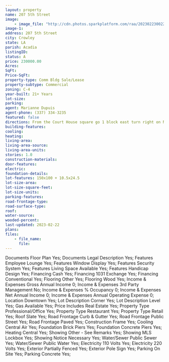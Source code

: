```yaml
---
layout: property
name: 207 5th Street 
image:
    - image_file: "http://cdn.photos.sparkplatform.com/raa/20230223002252691997000000.jpg"
image-1:
address: 207 5th Street
city: Crowley
state: LA
parish: Acadia
listingID: 
status: A
price: 230000.00
Acres: 
SqFt: 
Price-SqFt: 
property-type: Comm Bldg Sale/Lease
property-subtype: Commercial
zoning: C-4
year-built: 21+ Years
lot-size: 
parking: 
agent: Marianne Dupuis
agent-phone: (337) 334-3235
featured: false
directions: From the Court House square go 1 block east turn right on N Ave G see the parking lot on left. Building faces E 5th St.
building-features: 
cooling: 
heating: 
living-area: 
living-area-source: 
living-area-units: 
stories: 1.0
construction-materials: 
door-features: 
electric: 
foundation-details: 
lot-features: 150x100 + 10.5x24.5
lot-size-area: 
lot-size-square-feet: 
lot-size-units: 
parking-features: 
road-frontage-type: 
road-surface-type: 
roof: 
water-source: 
wooded-percent: 
last-updated: 2023-02-22
plans: 
files:
    - file_name:
      file:
---
```

Documents	Floor Plan	Yes;
Documents	Legal Description	Yes;
Features	Employee Lounge	Yes;
Features	Window Display	Yes;
Features	Security System	Yes;
Features	Living Space Available	Yes;
Features	Handicap Design	Yes;
Financing	Cash	Yes;
Financing	1031 Exchange	Yes;
Financing	Conventional	Yes;
Flooring	Other	Yes;
Flooring	Wood	Yes;
Income & Expenses	Gross Annual Income	0;
Income & Expenses	3rd Party Management	No;
Income & Expenses	% Occupancy	0;
Income & Expenses	Net Annual Income	0;
Income & Expenses	Annual Operating Expense	0;
Location	Downtown	Yes;
Lot Description	Corner	Yes;
Lot Description	Level	Yes;
Gas	Available	Yes;
Price Includes	Real Estate	Yes;
Property Type	Professional/Office	Yes;
Property Type	Restaurant	Yes;
Property Type	Retail	Yes;
Roof	Slate	Yes;
Road Frontage	Curb & Gutter	Yes;
Road Frontage	Public Street	Yes;
Road Frontage	Paved	Yes;
Construction	Frame	Yes;
Cooling	Central Air	Yes;
Foundation	Brick Piers	Yes;
Foundation	Concrete Piers	Yes;
Heating	Central	Yes;
Showing	Other - See Remarks	Yes;
Showing	MLS Lockbox	Yes;
Showing	Notice Necessary	Yes;
Water/Sewer	Public Sewer	Yes;
Water/Sewer	Public Water	Yes;
Electricity	110 Volts	Yes;
Electricity	220 Volts	Yes;
Exterior	Partially Fenced	Yes;
Exterior	Pole Sign	Yes;
Parking	On Site	Yes;
Parking	Concrete	Yes;

